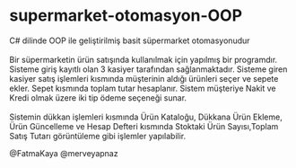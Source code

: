 # supermarket-otomasyon-OOP
C# dilinde OOP ile geliştirilmiş basit süpermarket otomasyonudur <br> <br>
Bir süpermarketin ürün satışında kullanılmak için yapılmış bir programdır. Sisteme giriş kayıtlı olan 3 kasiyer tarafından sağlanmaktadır.
Sisteme giren kasiyer satış işlemleri kısmında müşterinin aldığı ürünleri seçer ve sepete ekler. Sepet kısmında toplam tutar hesaplanır. 
Sistem müşteriye Nakit ve Kredi olmak üzere iki tip ödeme seçeneği sunar.<br> <br>
Sistemin dükkan işlemleri kısmında Ürün Kataloğu, Dükkana Ürün Ekleme, Ürün Güncelleme ve Hesap Defteri kısmında Stoktaki Ürün Sayısı,Toplam Satış
Tutarı görüntüleme gibi işlemler yapılabilir.

@FatmaKaya
@merveyapnaz
